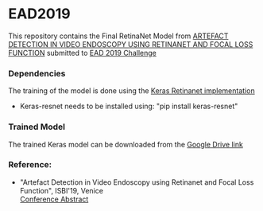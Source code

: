 # EAD2019

This repository contains the Final RetinaNet Model from [ARTEFACT DETECTION IN VIDEO ENDOSCOPY USING RETINANET AND FOCAL LOSS FUNCTION](http://ceur-ws.org/Vol-2366/EAD2019_paper_2.pdf) submitted to [EAD 2019 Challenge](https://ead2019.grand-challenge.org/)

### Dependencies
The training of the model is done using the [Keras Retinanet implementation](https://github.com/fizyr/keras-retinanet)
- Keras-resnet needs to be installed using: "pip install keras-resnet"

### Trained Model
The trained Keras model can be downloaded from the [Google Drive link](https://drive.google.com/file/d/1WhM7KQJUlh-zWcpNRIFEoE_CV0SMLLFv/view?usp=sharing)

### Reference:

- "Artefact Detection in Video Endoscopy using Retinanet and Focal Loss Function", ISBI'19, Venice <br />
[Conference Abstract](http://ceur-ws.org/Vol-2366/EAD2019_paper_2.pdf)




